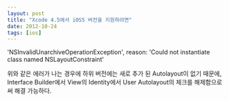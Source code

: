 ```yaml
---
layout: post
title: "Xcode 4.5에서 iOS5 버전을 지원하려면"
date: 2012-10-24
tags: [ios]
---
```


<div class="message">
'NSInvalidUnarchiveOperationException', reason: 'Could not instantiate class named NSLayoutConstraint'
</div>

위와 같은 에러가 나는 경우에 하위 버전에는 새로 추가 된 Autolayout이 없기 때문에,
Interface Builder에서 View의 Identity에서 User Autolayout의 체크를 해제함으로써 해결 가능하다.
